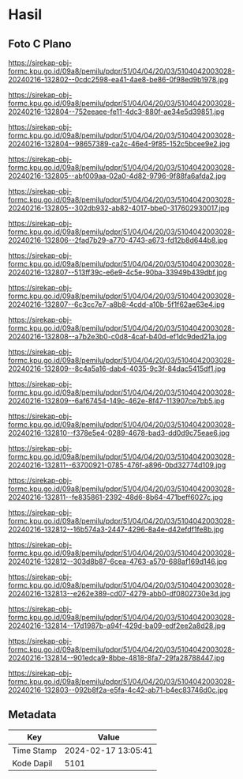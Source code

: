 # Hasil

## Foto C Plano

https://sirekap-obj-formc.kpu.go.id/09a8/pemilu/pdpr/51/04/04/20/03/5104042003028-20240216-132802--0cdc2598-ea41-4ae8-be86-0f98ed9b1978.jpg

https://sirekap-obj-formc.kpu.go.id/09a8/pemilu/pdpr/51/04/04/20/03/5104042003028-20240216-132804--752eeaee-fe11-4dc3-880f-ae34e5d39851.jpg

https://sirekap-obj-formc.kpu.go.id/09a8/pemilu/pdpr/51/04/04/20/03/5104042003028-20240216-132804--98657389-ca2c-46e4-9f85-152c5bcee9e2.jpg

https://sirekap-obj-formc.kpu.go.id/09a8/pemilu/pdpr/51/04/04/20/03/5104042003028-20240216-132805--abf009aa-02a0-4d82-9796-9f88fa6afda2.jpg

https://sirekap-obj-formc.kpu.go.id/09a8/pemilu/pdpr/51/04/04/20/03/5104042003028-20240216-132805--302db932-ab82-4017-bbe0-317602930017.jpg

https://sirekap-obj-formc.kpu.go.id/09a8/pemilu/pdpr/51/04/04/20/03/5104042003028-20240216-132806--2fad7b29-a770-4743-a673-fd12b8d644b8.jpg

https://sirekap-obj-formc.kpu.go.id/09a8/pemilu/pdpr/51/04/04/20/03/5104042003028-20240216-132807--513ff39c-e6e9-4c5e-90ba-33949b439dbf.jpg

https://sirekap-obj-formc.kpu.go.id/09a8/pemilu/pdpr/51/04/04/20/03/5104042003028-20240216-132807--6c3cc7e7-a8b8-4cdd-a10b-5f1f62ae63e4.jpg

https://sirekap-obj-formc.kpu.go.id/09a8/pemilu/pdpr/51/04/04/20/03/5104042003028-20240216-132808--a7b2e3b0-c0d8-4caf-b40d-ef1dc9ded21a.jpg

https://sirekap-obj-formc.kpu.go.id/09a8/pemilu/pdpr/51/04/04/20/03/5104042003028-20240216-132809--8c4a5a16-dab4-4035-9c3f-84dac5415df1.jpg

https://sirekap-obj-formc.kpu.go.id/09a8/pemilu/pdpr/51/04/04/20/03/5104042003028-20240216-132809--6af67454-149c-462e-8f47-113907ce7bb5.jpg

https://sirekap-obj-formc.kpu.go.id/09a8/pemilu/pdpr/51/04/04/20/03/5104042003028-20240216-132810--f378e5e4-0289-4678-bad3-dd0d9c75eae6.jpg

https://sirekap-obj-formc.kpu.go.id/09a8/pemilu/pdpr/51/04/04/20/03/5104042003028-20240216-132811--63700921-0785-476f-a896-0bd32774d109.jpg

https://sirekap-obj-formc.kpu.go.id/09a8/pemilu/pdpr/51/04/04/20/03/5104042003028-20240216-132811--fe835861-2392-48d6-8b64-471beff6027c.jpg

https://sirekap-obj-formc.kpu.go.id/09a8/pemilu/pdpr/51/04/04/20/03/5104042003028-20240216-132812--16b574a3-2447-4296-8a4e-d42efdf1fe8b.jpg

https://sirekap-obj-formc.kpu.go.id/09a8/pemilu/pdpr/51/04/04/20/03/5104042003028-20240216-132812--303d8b87-6cea-4763-a570-688af169d146.jpg

https://sirekap-obj-formc.kpu.go.id/09a8/pemilu/pdpr/51/04/04/20/03/5104042003028-20240216-132813--e262e389-cd07-4279-abb0-df0802730e3d.jpg

https://sirekap-obj-formc.kpu.go.id/09a8/pemilu/pdpr/51/04/04/20/03/5104042003028-20240216-132814--17d1987b-a94f-429d-ba09-edf2ee2a8d28.jpg

https://sirekap-obj-formc.kpu.go.id/09a8/pemilu/pdpr/51/04/04/20/03/5104042003028-20240216-132814--901edca9-8bbe-4818-8fa7-29fa28788447.jpg

https://sirekap-obj-formc.kpu.go.id/09a8/pemilu/pdpr/51/04/04/20/03/5104042003028-20240216-132803--092b8f2a-e5fa-4c42-ab71-b4ec83746d0c.jpg


## Metadata

| Key        | Value               |
| ---------- | ------------------- |
| Time Stamp | 2024-02-17 13:05:41 |
| Kode Dapil | 5101                |



